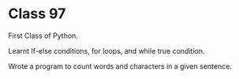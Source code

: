 # Class 97

First Class of Python.
<p>Learnt If-else conditions, for loops, and while true condition.
<p>Wrote a program to count words and characters in a given sentence.

